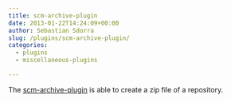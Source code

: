 ```yaml
---
title: scm-archive-plugin
date: 2013-01-22T14:24:09+00:00
author: Sebastian Sdorra
slug: /plugins/scm-archive-plugin/
categories:
  - plugins
  - miscellaneous-plugins

---
```

The [scm-archive-plugin](https://bitbucket.org/sdorra/scm-archive-plugin) is able to create a zip file of a repository.

